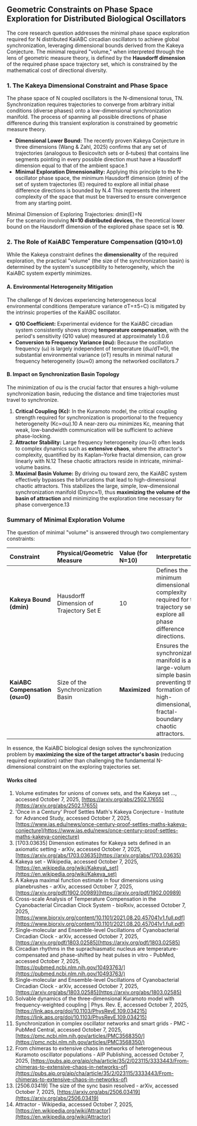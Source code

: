 

## **Geometric Constraints on Phase Space Exploration for Distributed Biological Oscillators**

The core research question addresses the minimal phase space exploration required for N distributed KaiABC circadian oscillators to achieve global synchronization, leveraging dimensional bounds derived from the Kakeya Conjecture. The minimal required "volume," when interpreted through the lens of geometric measure theory, is defined by the **Hausdorff dimension** of the required phase space trajectory set, which is constrained by the mathematical cost of directional diversity.

### **1\. The Kakeya Dimensional Constraint and Phase Space**

The phase space of N coupled oscillators is the N-dimensional torus, TN. Synchronization requires trajectories to converge from arbitrary initial conditions (diverse phases) onto a low-dimensional synchronization manifold. The process of spanning all possible directions of phase difference during this transient exploration is constrained by geometric measure theory.

* **Dimensional Lower Bound:** The recently proven Kakeya Conjecture in three dimensions (Wang & Zahl, 2025\) confirms that any set of trajectories (analogous to Besicovitch sets or δ-tubes) that contains line segments pointing in every possible direction must have a Hausdorff dimension equal to that of the ambient space.1  
* **Minimal Exploration Dimensionality:** Applying this principle to the N-oscillator phase space, the minimum Hausdorff dimension (dmin​) of the set of system trajectories (E) required to explore all initial phase difference directions is bounded by N.4 This represents the inherent complexity of the space that must be traversed to ensure convergence from any starting point.

Minimal Dimension of Exploring Trajectories: dmin​(E)=N  
For the scenario involving **N=10 distributed devices**, the theoretical lower bound on the Hausdorff dimension of the explored phase space set is **10**.

### **2\. The Role of KaiABC Temperature Compensation (Q10​≈1.0)**

While the Kakeya constraint defines the **dimensionality** of the required exploration, the practical "volume" (the size of the synchronization basin) is determined by the system's susceptibility to heterogeneity, which the KaiABC system expertly minimizes.

#### **A. Environmental Heterogeneity Mitigation**

The challenge of N devices experiencing heterogeneous local environmental conditions (temperature variance σT​=±5∘C) is mitigated by the intrinsic properties of the KaiABC oscillator.

* **Q10 Coefficient:** Experimental evidence for the KaiABC circadian system consistently shows strong **temperature compensation**, with the period's sensitivity (Q10 value) measured at approximately 1.0.6  
* **Conversion to Frequency Variance (σω​):** Because the oscillation frequency (ω) is largely independent of temperature (dω/dT≈0), the substantial environmental variance (σT​) results in minimal natural frequency heterogeneity (σω​≈0) among the networked oscillators.7

#### **B. Impact on Synchronization Basin Topology**

The minimization of σω​ is the crucial factor that ensures a high-volume synchronization basin, reducing the distance and time trajectories must travel to synchronize.

1. **Critical Coupling (Kc​):** In the Kuramoto model, the critical coupling strength required for synchronization is proportional to the frequency heterogeneity (Kc​∝σω​).10 A near-zero σω​ minimizes Kc​, meaning that weak, low-bandwidth communication will be sufficient to achieve phase-locking.  
2. **Attractor Stability:** Large frequency heterogeneity (σω​\>0) often leads to complex dynamics such as **extensive chaos**, where the attractor's complexity, quantified by its Kaplan–Yorke fractal dimension, can grow linearly with N.12 These chaotic attractors reside in intricate, minimal-volume basins.  
3. **Maximal Basin Volume:** By driving σω​ toward zero, the KaiABC system effectively bypasses the bifurcations that lead to high-dimensional chaotic attractors. This stabilizes the large, simple, low-dimensional synchronization manifold (Dsync​≈1), thus **maximizing the volume of the basin of attraction** and minimizing the exploration time necessary for phase convergence.13

### **Summary of Minimal Exploration Volume**

The question of minimal "volume" is answered through two complementary constraints:

| Constraint | Physical/Geometric Measure | Value (for N=10) | Interpretation |
| :---- | :---- | :---- | :---- |
| **Kakeya Bound (dmin​)** | Hausdorff Dimension of Trajectory Set E | 10 | Defines the minimum dimensional complexity required for the trajectory set to explore all phase difference directions. |
| **KaiABC Compensation (σω​≈0)** | Size of the Synchronization Basin | **Maximized** | Ensures the synchronization manifold is a large-volume, simple basin by preventing the formation of high-dimensional, fractal-boundary chaotic attractors. |

In essence, the KaiABC biological design solves the synchronization problem by **maximizing the size of the target attractor's basin** (reducing required exploration) rather than challenging the fundamental N-dimensional constraint on the exploring trajectories set.

#### **Works cited**

1. Volume estimates for unions of convex sets, and the Kakeya set ..., accessed October 7, 2025, [https://arxiv.org/abs/2502.17655](https://arxiv.org/abs/2502.17655)  
2. 'Once in a Century' Proof Settles Math's Kakeya Conjecture \- Institute for Advanced Study, accessed October 7, 2025, [https://www.ias.edu/news/once-century-proof-settles-maths-kakeya-conjecture](https://www.ias.edu/news/once-century-proof-settles-maths-kakeya-conjecture)  
3. \[1703.03635\] Dimension estimates for Kakeya sets defined in an axiomatic setting \- arXiv, accessed October 7, 2025, [https://arxiv.org/abs/1703.03635](https://arxiv.org/abs/1703.03635)  
4. Kakeya set \- Wikipedia, accessed October 7, 2025, [https://en.wikipedia.org/wiki/Kakeya\_set](https://en.wikipedia.org/wiki/Kakeya_set)  
5. A Kakeya maximal function estimate in four dimensions using planebrushes \- arXiv, accessed October 7, 2025, [https://arxiv.org/pdf/1902.00989](https://arxiv.org/pdf/1902.00989)  
6. Cross-scale Analysis of Temperature Compensation in the Cyanobacterial Circadian Clock System \- bioRxiv, accessed October 7, 2025, [https://www.biorxiv.org/content/10.1101/2021.08.20.457041v1.full.pdf](https://www.biorxiv.org/content/10.1101/2021.08.20.457041v1.full.pdf)  
7. Single-molecular and Ensemble-level Oscillations of Cyanobacterial Circadian Clock \- arXiv, accessed October 7, 2025, [https://arxiv.org/pdf/1803.02585](https://arxiv.org/pdf/1803.02585)  
8. Circadian rhythms in the suprachiasmatic nucleus are temperature-compensated and phase-shifted by heat pulses in vitro \- PubMed, accessed October 7, 2025, [https://pubmed.ncbi.nlm.nih.gov/10493763/](https://pubmed.ncbi.nlm.nih.gov/10493763/)  
9. Single-molecular and Ensemble-level Oscillations of Cyanobacterial Circadian Clock \- arXiv, accessed October 7, 2025, [https://arxiv.org/abs/1803.02585](https://arxiv.org/abs/1803.02585)  
10. Solvable dynamics of the three-dimensional Kuramoto model with frequency-weighted coupling | Phys. Rev. E, accessed October 7, 2025, [https://link.aps.org/doi/10.1103/PhysRevE.109.034215](https://link.aps.org/doi/10.1103/PhysRevE.109.034215)  
11. Synchronization in complex oscillator networks and smart grids \- PMC \- PubMed Central, accessed October 7, 2025, [https://pmc.ncbi.nlm.nih.gov/articles/PMC3568350/](https://pmc.ncbi.nlm.nih.gov/articles/PMC3568350/)  
12. From chimeras to extensive chaos in networks of heterogeneous Kuramoto oscillator populations \- AIP Publishing, accessed October 7, 2025, [https://pubs.aip.org/aip/cha/article/35/2/023115/3333443/From-chimeras-to-extensive-chaos-in-networks-of](https://pubs.aip.org/aip/cha/article/35/2/023115/3333443/From-chimeras-to-extensive-chaos-in-networks-of)  
13. \[2506.03419\] The size of the sync basin resolved \- arXiv, accessed October 7, 2025, [https://arxiv.org/abs/2506.03419](https://arxiv.org/abs/2506.03419)  
14. Attractor \- Wikipedia, accessed October 7, 2025, [https://en.wikipedia.org/wiki/Attractor](https://en.wikipedia.org/wiki/Attractor)